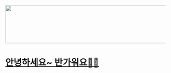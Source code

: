 

<a href="https://www.gitanimals.org/en_US?utm_medium=image&utm_source=Hwanji2&utm_content=line">
  <img
    src="https://render.gitanimals.org/lines/Hwanji2"
    width="600"
    height="120"
  />
</a>
  

# [안녕하세요~ 반가워요🙌🏻](https://hwanji2.github.io/site/)


